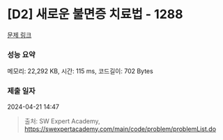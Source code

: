 # [D2] 새로운 불면증 치료법 - 1288 

[문제 링크](https://swexpertacademy.com/main/code/problem/problemDetail.do?contestProbId=AV18_yw6I9MCFAZN) 

### 성능 요약

메모리: 22,292 KB, 시간: 115 ms, 코드길이: 702 Bytes

### 제출 일자

2024-04-21 14:47



> 출처: SW Expert Academy, https://swexpertacademy.com/main/code/problem/problemList.do
